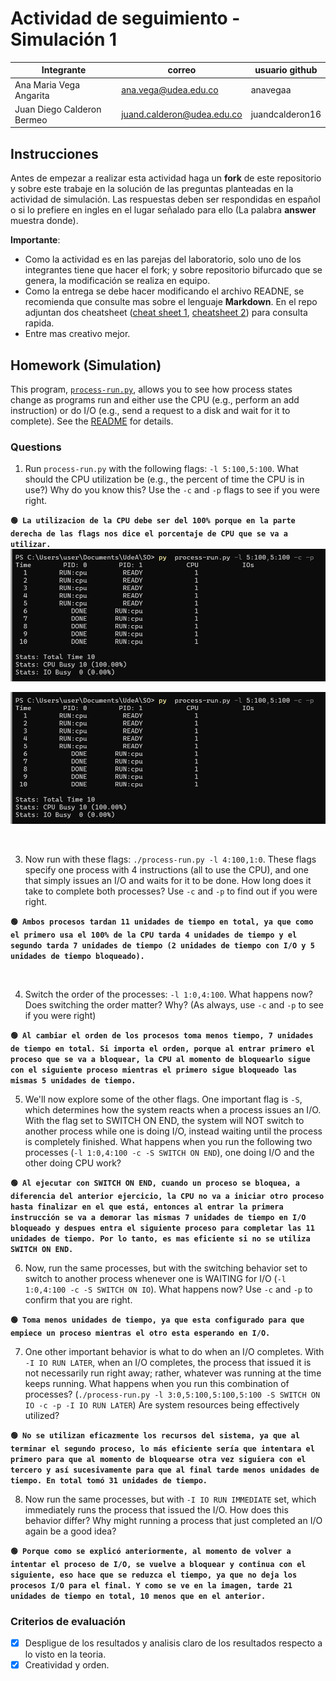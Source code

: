 # Actividad de seguimiento - Simulación 1

|Integrante|correo|usuario github|
|---|---|---|
|Ana Maria Vega Angarita|ana.vega@udea.edu.co|anavegaa|
|Juan Diego Calderon Bermeo|juand.calderon@udea.edu.co|juandcalderon16|

## Instrucciones

Antes de empezar a realizar esta actividad haga un **fork** de este repositorio y sobre este trabaje en la solución de las preguntas planteadas en la actividad de simulación. Las respuestas deben ser respondidas en español o si lo prefiere en ingles en el lugar señalado para ello (La palabra **answer** muestra donde).

**Importante**:
* Como la actividad es en las parejas del laboratorio, solo uno de los integrantes tiene que hacer el fork; y sobre repositorio bifurcado que se genera, la modificación se realiza en equipo.
* Como la entrega se debe hacer modificando el archivo READNE, se recomienda que consulte mas sobre el lenguaje **Markdown**. En el repo adjuntan dos cheatsheet ([cheat sheet 1](Markdown_Cheat_Sheet.pdf), [cheatsheet 2](markdown-cheatsheet.pdf)) para consulta rapida.
* Entre mas creativo mejor.

## Homework (Simulation)

This program, [`process-run.py`](process-run.py), allows you to see how process states change as programs run and either use the CPU (e.g., perform an add instruction) or do I/O (e.g., send a request to a disk and wait for it to complete). See the [README](https://github.com/remzi-arpacidusseau/ostep-homework/blob/master/cpu-intro/README.md) for details.

### Questions

1. Run `process-run.py` with the following flags: `-l 5:100,5:100`. What should the CPU utilization be (e.g., the percent of time the CPU is in use?) Why do you know this? Use the `-c` and `-p` flags to see if you were right.
   

**```🟢 La utilizacion de la CPU debe ser del 100% porque en la parte derecha de las flags nos dice el porcentaje de CPU que se va a utilizar.```**
![Punto #1](Images/Punto1.png)
<p align="center">
  <img src="Images/Punto1.png" alt="Punto #1">
</p>


   <br>

3. Now run with these flags: `./process-run.py -l 4:100,1:0`. These flags specify one process with 4 instructions (all to use the CPU), and one that simply issues an I/O and waits for it to be done. How long does it take to complete both processes? Use `-c` and `-p` to find out if you were right. 
   

**```🟢 Ambos procesos tardan 11 unidades de tiempo en total, ya que como el primero usa el 100% de la CPU tarda 4 unidades de tiempo y el segundo tarda 7 unidades de tiempo (2 unidades de tiempo con I/O y 5 unidades de tiempo bloqueado).```**
   
   <br>

4. Switch the order of the processes: `-l 1:0,4:100`. What happens now? Does switching the order matter? Why? (As always, use `-c` and `-p` to see if you were right)
   
**```🟢 Al cambiar el orden de los procesos toma menos tiempo, 7 unidades de tiempo en total. Si importa el orden, porque al entrar primero el proceso que se va a bloquear, la CPU al momento de bloquearlo sigue con el siguiente proceso mientras el primero sigue bloqueado las mismas 5 unidades de tiempo.```**
   <br>

5. We'll now explore some of the other flags. One important flag is `-S`, which determines how the system reacts when a process issues an I/O. With the flag set to SWITCH ON END, the system will NOT switch to another process while one is doing I/O, instead waiting until the process is completely finished. What happens when you run the following two processes (`-l 1:0,4:100 -c -S SWITCH ON END`), one doing I/O and the other doing CPU work?
   
**```🟢 Al ejecutar con SWITCH ON END, cuando un proceso se bloquea, a diferencia del anterior ejercicio, la CPU no va a iniciar otro proceso hasta finalizar en el que está, entonces al entrar la primera instrucción se va a demorar las mismas 7 unidades de tiempo en I/O bloqueado y despues entra el siguiente proceso para completar las 11 unidades de tiempo. Por lo tanto, es mas eficiente si no se utiliza SWITCH ON END.```**
   <br>

6. Now, run the same processes, but with the switching behavior set to switch to another process whenever one is WAITING for I/O (`-l 1:0,4:100 -c -S SWITCH ON IO`). What happens now? Use `-c` and `-p` to confirm that you are right.
   
**```🟢 Toma menos unidades de tiempo, ya que esta configurado para que empiece un proceso mientras el otro esta esperando en I/O.```**
   <br>

7. One other important behavior is what to do when an I/O completes. With `-I IO RUN LATER`, when an I/O completes, the process that issued it is not necessarily run right away; rather, whatever was running at the time keeps running. What happens when you run this combination of processes? (`./process-run.py -l 3:0,5:100,5:100,5:100 -S SWITCH ON IO -c -p -I IO RUN LATER`) Are system resources being effectively utilized?
   
**```🟢 No se utilizan eficazmente los recursos del sistema, ya que al terminar el segundo proceso, lo más eficiente sería que intentara el primero para que al momento de bloquearse otra vez siguiera con el tercero y así sucesivamente para que al final tarde menos unidades de tiempo. En total tomó 31 unidades de tiempo.```**
   <br>

8. Now run the same processes, but with `-I IO RUN IMMEDIATE` set, which immediately runs the process that issued the I/O. How does this behavior differ? Why might running a process that just completed an I/O again be a good idea?
   
**```🟢 Porque como se explicó anteriormente, al momento de volver a intentar el proceso de I/O, se vuelve a bloquear y continua con el siguiente, eso hace que se reduzca el tiempo, ya que no deja los procesos I/O para el final. Y como se ve en la imagen, tarde 21 unidades de tiempo en total, 10 menos que en el anterior.```**
   <br>


### Criterios de evaluación
- [x] Despligue de los resultados y analisis claro de los resultados respecto a lo visto en la teoria.
- [x] Creatividad y orden.
